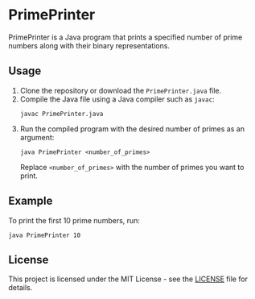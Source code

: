 # PrimePrinter

PrimePrinter is a Java program that prints a specified number of prime numbers along with their binary representations.

## Usage

1. Clone the repository or download the `PrimePrinter.java` file.
2. Compile the Java file using a Java compiler such as `javac`:
    ```
    javac PrimePrinter.java
    ```
3. Run the compiled program with the desired number of primes as an argument:
    ```
    java PrimePrinter <number_of_primes>
    ```
   Replace `<number_of_primes>` with the number of primes you want to print.

## Example

To print the first 10 prime numbers, run:
```
java PrimePrinter 10
```

## License

This project is licensed under the MIT License - see the [LICENSE](LICENSE) file for details.